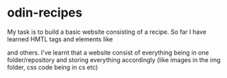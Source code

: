 # odin-recipes
My task is to build a basic website consisting of a recipe. So far I have learned HMTL tags and elements like <img> <p> <body> and others. I've learnt that a website consist of everything being in one folder/repository and storing everything accordingly (like images in the img folder, css code being in cs etc)
